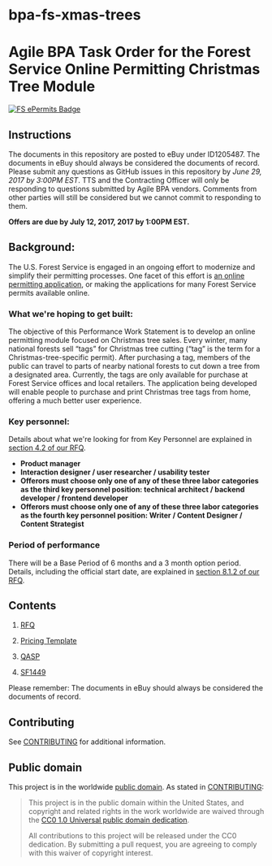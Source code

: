 # bpa-fs-xmas-trees

# Agile BPA Task Order for the Forest Service Online Permitting Christmas Tree Module

[![FS ePermits Badge](https://img.shields.io/badge/-ePermit-006227.svg?colorA=FFC526&logo=data%3Aimage%2Fpng%3Bbase64%2CiVBORw0KGgoAAAANSUhEUgAAAA4AAAAOCAMAAAAolt3jAAACFlBMVEUAAAD%2F%2FyXsvSW8qiXLsCXjuSXyvyX7wiX2wSXqvCXUsyXBrCXvviX%2F%2FyX8yCWUmyVliSV%2FkyV7kSWIlyV0jiWZnSX9yCXNsSXRsiXWtCVWgyVYhCXZtiX%2FyCV8kiV%2BkiX%2FyiX%2FzCWIliWElSX%2FzSX2wiVniSV3kCX2wiXUtCU5eCVujCXWtCW%2FqyXDrSWtpCWwpSWmoiWypiXeuCWJlyWPmSXiuiX%2F1CXsvSXFriW4qSWrpCWElCVdhiWSmiW3qCXCrSXQsiXyvyX%2F1CX%2F%2FyP%2F5yX%2F0iX%2FxCXrvCX%2FxiX%2F0iX%2F5yUcbCU6eCVAeiUfbiVEfCVEfCVZhCVEfCUzdSUtcyVAeyVNfyVZhCVGfSVEfCUqciUSaSUIZCUYayWPmSUUaiUCYiUVaiU1diVjiCUjcCVNfyVFfCXnuyU%2FeiUqciVliSVPgCWQmSUlcCVQgSV7kSX%2FxiWHliVPgCWPmSUtcyWLlyUibyVXgyWzpyX%2FxyXJryUXayVahCWIliWOmCU4eCV2jyXBrCXcuCXMsSVbhSUYaiV1jyU4eCVOgCVujCU6eCUudCWAkyUlcCVEfCVehiVYhCU%2FeiVvjSUSaSUAYiUAYiU1diWAlCUxdSUAYSUBYiUTaSVvjSVqiyVGfSUcbCUQaCUPaCUNZyULZiURaSUYayU6eCVehiVehiV1jyVmiSVOgCVRgSVSgSV2jyVxjSVvjSVMulUvAAAATHRSTlMAAGrao3NYUFdvndVtADfb%2Ffn2%2BP3cOMHAl%2F39lT7v7jsx6eozTPT2UoT%2B%2F4%2FGz%2FL46ut68%2FJ4B1Kau9Pu%2F%2BzQt5NMBgAKGUikQxYIJokgEwAAAFtJREFUCNdjZGBEBiwMvIy2jIcZGRkZrRiPMTIyiFsiJPcxMkgyOsJ4OxhZGFgYOeE6SeMyMuhGI0yew8LAxI3gMqFxGRmMGUthvBZGRgZzFEczMDC4QJlbGRgA3KAIv74V5FUAAAAASUVORK5CYII%3D)](README.md)

## Instructions

The documents in this repository are posted to eBuy under ID1205487. The documents in eBuy should always be considered the documents of record. Please submit any questions as GitHub issues in this repository by *June 29, 2017 by 3:00PM EST*. TTS and the Contracting Officer will only be responding to questions submitted by Agile BPA vendors. Comments from other parties will still be considered but we cannot commit to responding to them.

**Offers are due by July 12, 2017, 2017 by 1:00PM EST.**


## Background:
The U.S. Forest Service is engaged in an ongoing effort to modernize and simplify their permitting processes. One facet of this effort is [an online permitting application](https://github.com/18F/fs-online-permitting), or making the applications for many Forest Service permits available online.

### What we're hoping to get built:

The objective of this Performance Work Statement is to develop an online permitting module focused on Christmas tree sales. Every winter, many national forests sell “tags” for Christmas tree cutting (“tag” is the term for a Christmas-tree-specific permit). After purchasing a tag, members of the public can travel to parts of nearby national forests to cut down a tree from a designated area. Currently, the tags are only available for purchase at Forest Service offices and local retailers. The application being developed will enable people to purchase and print Christmas tree tags from home, offering a much better user experience.

### Key personnel:
 
Details about what we're looking for from Key Personnel are explained in [section 4.2 of our RFQ](solicitation_documents/RFQ.md#42-key-personnel).
 
-   **Product manager**
-   **Interaction designer / user researcher / usability tester**
-   **Offerors must choose only one of any of these three labor categories as the third key personnel position: technical architect / backend developer / frontend developer**
-   **Offerors must choose only one of any of these three labor categories as the fourth key personnel position: Writer / Content Designer / Content Strategist**


### Period of performance

There will be a Base Period of 6 months and a 3 month option period. Details, including the official start date, are explained in [section 8.1.2 of our RFQ](solicitation_documents/RFQ.md#812-period-place-and-hours-of-performance).

## Contents

1. [RFQ](https://github.com/18F/bpa-fs-xmas-trees/blob/rrefoy-patch-1/docs/RFQ)

2. [Pricing Template](https://github.com/18F/bpa-fs-xmas-trees/blob/rrefoy-patch-1/docs/Pricing%20Template%20-%20FS%203.xlsx)

3. [QASP](https://github.com/18F/bpa-fs-xmas-trees/blob/rrefoy-patch-1/docs/QASP.md)

4. [SF1449](https://github.com/18F/bpa-fs-xmas-trees/blob/master/docs/SF1449-12a2.pdf)

Please remember: The documents in eBuy should always be considered the documents of record.

## Contributing

See [CONTRIBUTING](CONTRIBUTING.md) for additional information.


## Public domain

This project is in the worldwide [public domain](LICENSE.md). As stated in [CONTRIBUTING](CONTRIBUTING.md):

> This project is in the public domain within the United States, and copyright and related rights in the work worldwide are waived through the [CC0 1.0 Universal public domain dedication](https://creativecommons.org/publicdomain/zero/1.0/).
>
> All contributions to this project will be released under the CC0 dedication. By submitting a pull request, you are agreeing to comply with this waiver of copyright interest.
 
